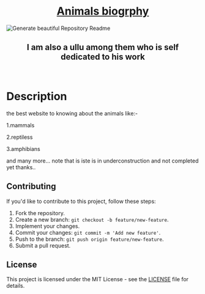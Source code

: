 <h1 align="center"><u>Animals biogrphy</u></h1>

![Generate beautiful Repository Readme](https://blog.readme.com/content/images/2020/05/banner-owlbert-office-group.jpg)
<h2 align="center"> I am also a ullu among them who is self dedicated to his work </h2>

<p align="center">
<br>
</p>

# Description
the best website to knowing about the animals like:-

1.mammals

2.reptiless

3.amphibians

and many more... note that is iste is in underconstruction and not completed yet thanks..



## Contributing

If you'd like to contribute to this project, follow these steps:

1. Fork the repository.
2. Create a new branch: `git checkout -b feature/new-feature`.
3. Implement your changes.
4. Commit your changes: `git commit -m 'Add new feature'`.
5. Push to the branch: `git push origin feature/new-feature`.
6. Submit a pull request.

## License

This project is licensed under the MIT License - see the [LICENSE](LICENSE) file for details.